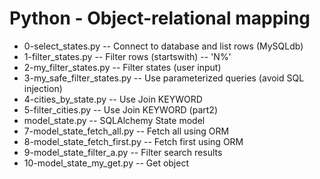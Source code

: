 #  Python - Object-relational mapping
- 0-select_states.py -- Connect to database and list rows (MySQLdb)
- 1-filter_states.py -- Filter rows (startswith) -- 'N%'
- 2-my_filter_states.py -- Filter states (user input)
- 3-my_safe_filter_states.py -- Use parameterized queries (avoid SQL injection)
- 4-cities_by_state.py -- Use Join KEYWORD
- 5-filter_cities.py -- Use Join KEYWORD (part2)
- model_state.py -- SQLAlchemy State model
- 7-model_state_fetch_all.py -- Fetch all using ORM
- 8-model_state_fetch_first.py -- Fetch first using ORM
- 9-model_state_filter_a.py -- Filter search results 
- 10-model_state_my_get.py -- Get object

